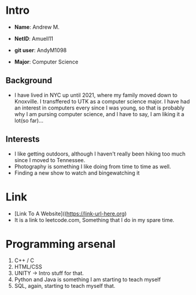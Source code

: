 # Intro

- **Name**: Andrew M.

- **NetID**: Amuell11

- **git user**: AndyM1098

- **Major**: Computer Science

## Background

- I have lived in NYC up until 2021, where my family moved down to Knoxville. I transffered to UTK as a computer science major. I have had an interest in computers every since I was young, so that is probably why I am pursing computer science, and I have to say, I am liking it a lot(so far)... 

## Interests

- I like getting outdoors, although I haven't really been hiking too much since I moved to Tennessee. 
- Photography is something I like doing from time to time as well.
- Finding a new show to watch and bingewatching it

# Link

- [Link To A Website]((https://link-url-here.org)
- It is a link to leetcode.com, Something that I do in my spare time. 

# Programming arsenal

1. C++ / C
2. HTML/CSS
3. UNITY -> Intro stuff for that. 
3. Python and Java is something I am starting to teach myself
4. SQL, again, starting to teach myself that.
